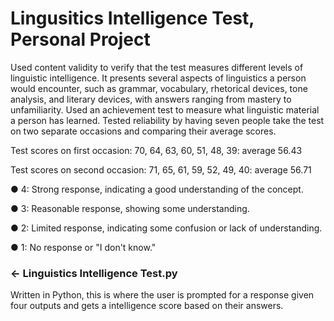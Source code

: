 # Lingusitics Intelligence Test, Personal Project
Used content validity to verify that the test measures different levels of linguistic intelligence. It presents several aspects of linguistics a person would encounter, such as grammar, vocabulary, rhetorical devices, tone analysis, and literary devices, with answers ranging from mastery to unfamiliarity.
Used an achievement test to measure what linguistic material a person has learned.
Tested reliability by having seven people take the test on two separate occasions and comparing their average scores.

Test scores on first occasion: 70, 64, 63, 60, 51, 48, 39: average 56.43

Test scores on second occasion: 71, 65, 61, 59, 52, 49, 40: average 56.71

● 4: Strong response, indicating a good understanding of the concept.

● 3: Reasonable response, showing some understanding.

● 2: Limited response, indicating some confusion or lack of understanding.

● 1: No response or "I don't know."

### ← Linguistics Intelligence Test.py

Written in Python, this is where the user is prompted for a response given four outputs and gets a intelligence score based on their answers.
